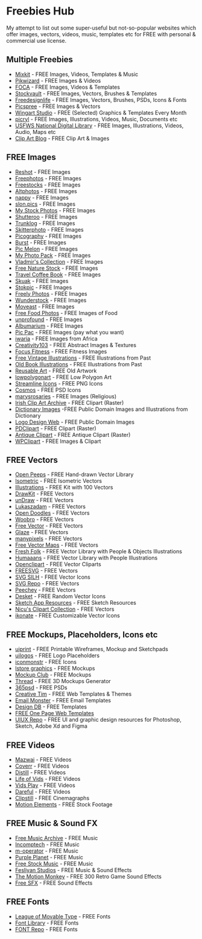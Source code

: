 # Freebies Hub
My attempt to list out some super-useful but not-so-popular websites which offer images, vectors, videos, music, templates etc for FREE with personal &amp; commercial use license.

## Multiple Freebies
<ul>
    <li><a data-cke-saved-href="https://mixkit.co/" href="https://mixkit.co/" rel="external nofollow">Mixkit</a> - FREE Images, Videos, Templates &amp; Music</li>
    <li><a data-cke-saved-href="https://pikwizard.com/" href="https://pikwizard.com/" rel="external nofollow">Pikwizard</a> - FREE Images &amp; Videos</li>
    <li><a data-cke-saved-href="https://focastock.com/" href="https://focastock.com/" rel="external nofollow">FOCA</a> - FREE Images, Videos &amp; Templates</li>
    <li><a data-cke-saved-href="https://www.stockvault.net/" href="https://www.stockvault.net/" rel="external nofollow">Stockvault</a> - FREE Images, Vectors, Brushes &amp; Templates</li>
    <li><a data-cke-saved-href="https://freedesignfile.com/" href="https://freedesignfile.com/" rel="external nofollow">Freedesignlife</a> - FREE Images, Vectors, Brushes, PSDs, Icons &amp; Fonts</li>
    <li><a data-cke-saved-href="https://picspree.com/en" href="https://picspree.com/en" rel="external nofollow">Picspree</a> - FREE Images &amp; Vectors</li>
    <li><a data-cke-saved-href="https://wingsart.studio/#subscribe" href="https://wingsart.studio/#subscribe" rel="external nofollow">Wingart Studio</a> - FREE (Selected) Graphics &amp; Templates Every Month</li>
    <li><a data-cke-saved-href="https://picryl.com/" href="https://picryl.com/" rel="external nofollow">picryl</a> - FREE Images, Illustrations, Videos, Music, Documents etc</li>
    <li><a data-cke-saved-href="https://digitalmedia.fws.gov/" href="https://digitalmedia.fws.gov/" rel="external nofollow">USFWS National Digital Library</a> - FREE Images, Illustrations, Videos, Audio, Maps etc</li>
    <li><a data-cke-saved-href="https://publicdomainclip-art.blogspot.com/" href="https://publicdomainclip-art.blogspot.com/" rel="external nofollow">Clip Art Blog</a> - FREE Clip Art &amp; Images</li>
</ul>

## FREE Images
<ul>
    <li><a data-cke-saved-href="https://www.reshot.com/" href="https://www.reshot.com/" rel="external nofollow">Reshot</a> - FREE Images</li>
    <li><a data-cke-saved-href="https://freephotos.cc/" href="https://freephotos.cc/" rel="external nofollow">Freephotos</a> - FREE Images</li>
    <li><a data-cke-saved-href="https://www.freevector.com/" href="https://www.freevector.com/" rel="external nofollow">Freestocks</a> - FREE Images</li>
    <li><a data-cke-saved-href="https://altphotos.com/" href="https://altphotos.com/" rel="external nofollow">Altphotos</a> - FREE Images</li>
    <li><a data-cke-saved-href="https://www.nappy.co/" href="https://www.nappy.co/" rel="external nofollow">nappy</a> - FREE Images</li>
    <li><a data-cke-saved-href="https://www.slon.pics/" href="https://www.slon.pics/" rel="external nofollow">slon.pics</a> - FREE Images</li>
    <li><a data-cke-saved-href="https://mystock.themeisle.com/" href="https://mystock.themeisle.com/" rel="external nofollow">My Stock Photos</a> - FREE Images</li>
    <li><a data-cke-saved-href="http://shutteroo.com/" href="http://shutteroo.com/" rel="external nofollow">Shutteroo</a> - FREE Images</li>
    <li><a data-cke-saved-href="http://trunklog.com/" href="http://trunklog.com/" rel="external nofollow">Trunklog</a> - FREE Images</li>
    <li><a data-cke-saved-href="https://skitterphoto.com/" href="https://skitterphoto.com/" rel="external nofollow">Skitterphoto</a> - FREE Images</li>
    <li><a data-cke-saved-href="https://picography.co/" href="https://picography.co/" rel="external nofollow">Picography</a> - FREE Images</li>
    <li><a data-cke-saved-href="https://burst.shopify.com/" href="https://burst.shopify.com/" rel="external nofollow">Burst</a> - FREE Images</li>
    <li><a data-cke-saved-href="http://picmelon.com/" href="http://picmelon.com/" rel="external nofollow">Pic Melon</a> - FREE Images</li>
    <li><a data-cke-saved-href="https://myphotopack.com/" href="https://myphotopack.com/" rel="external nofollow">My Photo Pack</a> - FREE Images</li>
    <li><a data-cke-saved-href="https://goo.gl/photos/6TB8VNQ6ADSk9T729" href="https://goo.gl/photos/6TB8VNQ6ADSk9T729" rel="external nofollow">Vladmir&apos;s Collection</a> - FREE Images</li>
    <li><a data-cke-saved-href="https://freenaturestock.com/" href="https://freenaturestock.com/" rel="external nofollow">Free Nature Stock</a> - FREE Images</li>
    <li><a data-cke-saved-href="https://travelcoffeebook.com/" href="https://travelcoffeebook.com/" rel="external nofollow">Travel Coffee Book</a> - FREE Images</li>
    <li><a data-cke-saved-href="http://skuawk.com/" href="http://skuawk.com/" rel="external nofollow">Skuak</a> - FREE Images</li>
    <li><a data-cke-saved-href="https://stokpic.com/" href="https://stokpic.com/" rel="external nofollow">Stokpic</a> - FREE Images</li>
    <li><a data-cke-saved-href="https://freelyphotos.com/" href="https://freelyphotos.com/" rel="external nofollow">Freely Photos</a> - FREE Images</li>
    <li><a data-cke-saved-href="https://wunderstock.com/" href="https://wunderstock.com/" rel="external nofollow">Wunderstock</a> - FREE Images</li>
    <li><a data-cke-saved-href="https://moveast.me/" href="https://moveast.me/" rel="external nofollow">Moveast</a> - FREE Images</li>
    <li><a data-cke-saved-href="http://freefoodphotos.com/" href="http://freefoodphotos.com/" rel="external nofollow">Free Food Photos</a> - FREE Images of Food</li>
    <li><a data-cke-saved-href="http://unprofound.com/" href="http://unprofound.com/" rel="external nofollow">unprofound</a> - FREE Images</li>
    <li><a data-cke-saved-href="http://albumarium.com/" href="http://albumarium.com/" rel="external nofollow">Albumarium</a> - FREE Images</li>
    <li><a data-cke-saved-href="https://thepicpac.com/" href="https://thepicpac.com/" rel="external nofollow">Pic Pac</a> - FREE Images (pay what you want)</li>
    <li><a data-cke-saved-href="https://iwaria.com/" href="https://iwaria.com/" rel="external nofollow">iwaria</a> - FREE Images from Africa</li>
    <li><a data-cke-saved-href="http://creativity103.com/" href="http://creativity103.com/" rel="external nofollow">Creativity103</a> - FREE Abstract Images &amp; Textures</li>
    <li><a data-cke-saved-href="https://www.focusfitness.net/stock-photos/" href="https://www.focusfitness.net/stock-photos/" rel="external nofollow">Focus Fitness</a> - FREE Fitness Images</li>
    <li><a data-cke-saved-href="https://freevintageillustrations.com/" href="https://freevintageillustrations.com/" rel="external nofollow">Free Vintage Illustrations</a> - FREE Illustrations from Past</li>
    <li><a data-cke-saved-href="https://www.oldbookillustrations.com/" href="https://www.oldbookillustrations.com/" rel="external nofollow">Old Book Illustrations</a> - FREE Illustrations from Past</li>
    <li><a data-cke-saved-href="http://www.reusableart.com/" href="http://www.reusableart.com/" rel="external nofollow">Reusable Art</a> - FREE Old Artwork</li>
    <li><a data-cke-saved-href="https://www.lowpolygonart.com/" href="https://www.lowpolygonart.com/" rel="external nofollow">lowpolygonart</a> - FREE Low Polygon Art</li>
    <li><a data-cke-saved-href="https://www.streamlineicons.com/free/" href="https://www.streamlineicons.com/free/" rel="external nofollow">Streamline Icons</a> - FREE PNG Icons</li>
    <li><a data-cke-saved-href="https://dribbble.com/shots/2150452-Cosmos-free-icon-set-1/attachments/394013" href="https://dribbble.com/shots/2150452-Cosmos-free-icon-set-1/attachments/394013" rel="external nofollow">Cosmos</a> - FREE PSD Icons</li>
    <li><a data-cke-saved-href="http://marysrosaries.com/collaboration/" href="http://marysrosaries.com/collaboration/" rel="external nofollow">marysrosaries</a> - FREE Images (Religious)</li>
    <li><a data-cke-saved-href="http://www.eirefirst.com/clipart.html" href="http://www.eirefirst.com/clipart.html" rel="external nofollow">Irish Clip Art Archive</a> - FREE Clipart (Raster)</li>
    <li><a data-cke-saved-href="http://srufaculty.sru.edu/david.dailey/public/public_domain.htm" href="http://srufaculty.sru.edu/david.dailey/public/public_domain.htm" rel="external nofollow">Dictionary Images</a> -FREE Public Domain Images and Illustrations from Dictionary</li>
    <li><a data-cke-saved-href="http://www.logodesignweb.com/stockphoto/" href="http://www.logodesignweb.com/stockphoto/" rel="external nofollow">Logo Design Web</a> - FREE Public Domain Images</li>
    <li><a data-cke-saved-href="https://www.pdclipart.org/" href="https://www.pdclipart.org/" rel="external nofollow">PDClipart</a> - FREE Clipart (Raster)</li>
    <li><a data-cke-saved-href="https://antiqueclipart.com/" href="https://antiqueclipart.com/" rel="external nofollow">Antique Clipart</a> - FREE Antique Clipart (Raster)</li>
    <li><a data-cke-saved-href="https://wpclipart.com/" href="https://wpclipart.com/" rel="external nofollow">WPClipart</a> - FREE Images &amp; Clipart</li>
</ul>

## FREE Vectors
<ul>
    <li><a data-cke-saved-href="https://www.openpeeps.com/" href="https://www.openpeeps.com/" rel="external nofollow">Open Peeps</a> - FREE Hand-drawn Vector Library&nbsp;</li>
    <li><a data-cke-saved-href="https://isometric.online/" href="https://isometric.online/" rel="external nofollow">Isometric</a> - FREE Isometric Vectors</li>
    <li><a data-cke-saved-href="https://illlustrations.co/" href="https://illlustrations.co/" rel="external nofollow">Illustrations</a> - FREE Kit with 100 Vectors</li>
    <li><a data-cke-saved-href="https://www.drawkit.io/free" href="https://www.drawkit.io/free" rel="external nofollow">DrawKit</a> - FREE Vectors</li>
    <li><a data-cke-saved-href="https://undraw.co/" href="https://undraw.co/" rel="external nofollow">unDraw</a> - FREE Vectors</li>
    <li><a data-cke-saved-href="https://lukaszadam.com/illustrations" href="https://lukaszadam.com/illustrations" rel="external nofollow">Lukaszadam</a> - FREE Vectors</li>
    <li><a data-cke-saved-href="https://www.opendoodles.com/" href="https://www.opendoodles.com/" rel="external nofollow">Open Doodles</a> - FREE Vectors</li>
    <li><a data-cke-saved-href="https://woobro.design/" href="https://woobro.design/" rel="external nofollow">Woobro</a> - FREE Vectors</li>
    <li><a data-cke-saved-href="https://www.freevector.com/" href="https://www.freevector.com/" rel="external nofollow">Free Vector</a> - FREE Vectors</li>
    <li><a data-cke-saved-href="https://www.glazestock.com/" href="https://www.glazestock.com/" rel="external nofollow">Glaze</a> - FREE Vectors</li>
    <li><a data-cke-saved-href="https://www.manypixels.co/gallery/" href="https://www.manypixels.co/gallery/" rel="external nofollow">manypixels</a> - FREE Vectors</li>
    <li><a data-cke-saved-href="https://freevectormaps.com/" href="https://freevectormaps.com/" rel="external nofollow">Free Vector Maps</a> - FREE Vectors</li>
    <li><a data-cke-saved-href="https://fresh-folk.com/" href="https://fresh-folk.com/" rel="external nofollow">Fresh Folk</a> - FREE Vector Library with People &amp; Objects Illustrations</li>
    <li><a data-cke-saved-href="https://www.humaaans.com/" href="https://www.humaaans.com/" rel="external nofollow">Humaaans</a> - FREE Vector Library with People Illustrations</li>
    <li><a data-cke-saved-href="https://openclipart.org/" href="https://openclipart.org/" rel="external nofollow">Openclipart</a> - FREE Vector Cliparts</li>
    <li><a data-cke-saved-href="https://freesvg.org/" href="https://freesvg.org/" rel="external nofollow">FREESVG</a> - FREE Vectors</li>
    <li><a data-cke-saved-href="https://svgsilh.com/" href="https://svgsilh.com/" rel="external nofollow">SVG SILH</a> - FREE Vector Icons</li>
    <li><a data-cke-saved-href="https://www.svgrepo.com/" href="https://www.svgrepo.com/" rel="external nofollow">SVG Repo</a> - FREE Vectors</li>
    <li><a data-cke-saved-href="https://www.peecheey.com/" href="https://www.peecheey.com/" rel="external nofollow">Peechey</a> - FREE Vectors</li>
    <li><a data-cke-saved-href="https://desket.co/collections/icons/products/random-stuff-free-iconset" href="https://desket.co/collections/icons/products/random-stuff-free-iconset" rel="external nofollow">Desket</a> - FREE Random Vector Icons</li>
    <li><a data-cke-saved-href="https://www.sketchappsources.com/all-free-sources.html" href="https://www.sketchappsources.com/all-free-sources.html" rel="external nofollow">Sketch App Resources</a> - FREE Sketch Resources</li>
    <li><a data-cke-saved-href="http://clipart.nicubunu.ro/" href="http://clipart.nicubunu.ro/" rel="external nofollow">Nicu&apos;s Clipart Collection</a> - FREE Vectors</li>
    <li><a data-cke-saved-href="https://ikonate.com/" href="https://ikonate.com/" rel="external nofollow">ikonate</a> - FREE Customizable Vector Icons</li>
</ul>

## FREE Mockups, Placeholders, Icons etc
<ul>
    <li><a data-cke-saved-href="https://uiprint.co/" href="https://uiprint.co/" rel="external nofollow">uiprint</a> - FREE Printable Wireframes, Mockup and Sketchpads</li>
    <li><a data-cke-saved-href="https://uilogos.co/" href="https://uilogos.co/" rel="external nofollow">uilogos</a> - FREE Logo Placeholders</li>
    <li><a data-cke-saved-href="https://iconmonstr.com/" href="https://iconmonstr.com/" rel="external nofollow">iconmonstr</a> - FREE Icons</li>
    <li><a data-cke-saved-href="https://www.ls.graphics/free-mockups" href="https://www.ls.graphics/free-mockups" rel="external nofollow">lstore graphics</a> - FREE Mockups</li>
    <li><a data-cke-saved-href="https://themockup.club/" href="https://themockup.club/" rel="external nofollow">Mockup Club</a> - FREE Mockups</li>
    <li><a data-cke-saved-href="https://threed.io/" href="https://threed.io/" rel="external nofollow">Thread</a> - FREE 3D Mockups Generator</li>
    <li><a data-cke-saved-href="https://365psd.com/" href="https://365psd.com/" rel="external nofollow">365psd</a> - FREE PSDs</li>
    <li><a data-cke-saved-href="https://www.creative-tim.com/templates/free" href="https://www.creative-tim.com/templates/free" rel="external nofollow">Creative Tim</a> - FREE Web Templates &amp; Themes</li>
    <li><a data-cke-saved-href="https://emailmonster.io/" href="https://emailmonster.io/" rel="external nofollow">Email Monster</a> - FREE Email Templates</li>
    <li><a data-cke-saved-href="https://www.designdb.co/" href="https://www.designdb.co/" rel="external nofollow">Design DB</a> - FREE Templates</li>
    <li><a data-cke-saved-href="https://freeonepagetemplates.com/" href="https://freeonepagetemplates.com/" rel="external nofollow">FREE One Page Web Templates</a></li>
    <li><a data-cke-saved-href="https://www.uiuxrepo.com/" href="https://www.uiuxrepo.com/" rel="external nofollow">UIUX Repo</a> - FREE UI and graphic design resources for Photoshop, Sketch, Adobe Xd and Figma</li>
</ul>

## FREE Videos
<ul>
    <li><a data-cke-saved-href="https://mazwai.com/" href="https://mazwai.com/" rel="external nofollow">Mazwai</a> - FREE Videos</li>
    <li><a data-cke-saved-href="https://coverr.co/" href="https://coverr.co/" rel="external nofollow">Coverr</a> - FREE Videos</li>
    <li><a data-cke-saved-href="https://www.wedistill.io/" href="https://www.wedistill.io/" rel="external nofollow">Distill</a> - FREE Videos</li>
    <li><a data-cke-saved-href="https://lifeofvids.com/" href="https://lifeofvids.com/" rel="external nofollow">Life of Vids</a> - FREE Videos</li>
    <li><a data-cke-saved-href="https://www.vidsplay.com/" href="https://www.vidsplay.com/" rel="external nofollow">Vids Play</a> - FREE Videos</li>
    <li><a data-cke-saved-href="https://www.dareful.com/" href="https://www.dareful.com/" rel="external nofollow">Dareful</a> - FREE Videos</li>
    <li><a data-cke-saved-href="http://www.clipstill.com/" href="http://www.clipstill.com/" rel="external nofollow">Clipstill</a> - FREE Cinemagraphs</li>
    <li><a data-cke-saved-href="https://www.motionelements.com/free/stock-footage" href="https://www.motionelements.com/free/stock-footage" rel="external nofollow">Motion Elements</a> - FREE Stock Footage</li>
</ul>

## FREE Music &amp; Sound FX
<ul>
    <li><a data-cke-saved-href="https://freemusicarchive.org/" href="https://freemusicarchive.org/" rel="external nofollow">Free Music Archive</a> - FREE Music</li>
    <li><a data-cke-saved-href="https://incompetech.com/" href="https://incompetech.com/" rel="external nofollow">Incomptech</a> - FREE Music</li>
    <li><a data-cke-saved-href="https://www.m-operator.com/" href="https://www.m-operator.com/" rel="external nofollow">m-operator</a> - FREE Music</li>
    <li><a data-cke-saved-href="https://www.purple-planet.com/" href="https://www.purple-planet.com/" rel="external nofollow">Purple Planet</a> - FREE Music</li>
    <li><a data-cke-saved-href="https://www.free-stock-music.com/" href="https://www.free-stock-music.com/" rel="external nofollow">Free Stock Music</a> - FREE Music</li>
    <li><a data-cke-saved-href="https://www.fesliyanstudios.com/" href="https://www.fesliyanstudios.com/" rel="external nofollow">Fesliyan Studios</a> - FREE Music &amp; Sound Effects</li>
    <li><a data-cke-saved-href="https://www.themotionmonkey.co.uk/free-resources/retro-arcade-sounds/" href="https://www.themotionmonkey.co.uk/free-resources/retro-arcade-sounds/" rel="external nofollow">The Motion Monkey</a> - FREE 300 Retro Game Sound Effects</li>
    <li><a data-cke-saved-href="https://www.freesfx.co.uk/" href="https://www.freesfx.co.uk/" rel="external nofollow">Free SFX</a> - FREE Sound Effects</li>
</ul>

## FREE Fonts 
<ul>
    <li><a data-cke-saved-href="https://www.theleagueofmoveabletype.com/" href="https://www.theleagueofmoveabletype.com/" rel="external nofollow">League of Movable Type</a> - FREE Fonts</li>
    <li><a data-cke-saved-href="https://fontlibrary.org/" href="https://fontlibrary.org/" rel="external nofollow">Font Library</a> - FREE Fonts</li>
    <li><a data-cke-saved-href="https://www.fontrepo.com/" href="https://www.fontrepo.com/" rel="external nofollow">FONT Repo</a> - FREE Fonts</li>
</ul>
